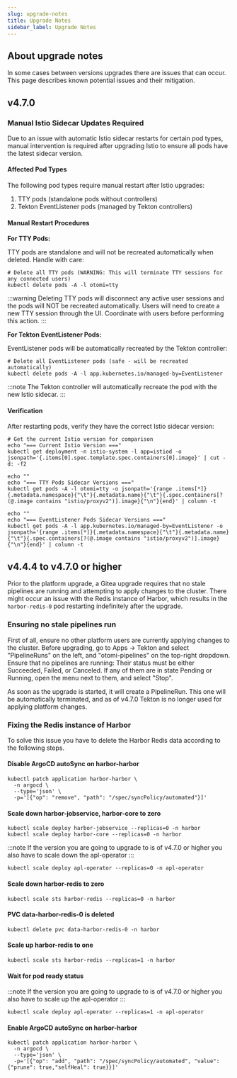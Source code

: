 ```yaml
---
slug: upgrade-notes
title: Upgrade Notes
sidebar_label: Upgrade Notes
---
```


## About upgrade notes

In some cases between versions upgrades there are issues that can occur. This page describes known potential issues and their mitigation.

## v4.7.0

### Manual Istio Sidecar Updates Required

Due to an issue with automatic Istio sidecar restarts for certain pod types, manual intervention is required after upgrading Istio to ensure all pods have the latest sidecar version.

#### Affected Pod Types

The following pod types require manual restart after Istio upgrades:

1. TTY pods (standalone pods without controllers)
2. Tekton EventListener pods (managed by Tekton controllers)

#### Manual Restart Procedures

**For TTY Pods:**

TTY pods are standalone and will not be recreated automatically when deleted. Handle with care:

```shell
# Delete all TTY pods (WARNING: This will terminate TTY sessions for any connected users)
kubectl delete pods -A -l otomi=tty
```

:::warning
Deleting TTY pods will disconnect any active user sessions and the pods will NOT be recreated automatically. Users will need to create a new TTY session through the UI. Coordinate with users before performing this action.
:::

**For Tekton EventListener Pods:**

EventListener pods will be automatically recreated by the Tekton controller:

```shell
# Delete all EventListener pods (safe - will be recreated automatically)
kubectl delete pods -A -l app.kubernetes.io/managed-by=EventListener
```

:::note
The Tekton controller will automatically recreate the pod with the new Istio sidecar.
:::

#### Verification

After restarting pods, verify they have the correct Istio sidecar version:

```shell
# Get the current Istio version for comparison
echo "=== Current Istio Version ==="
kubectl get deployment -n istio-system -l app=istiod -o jsonpath='{.items[0].spec.template.spec.containers[0].image}' | cut -d: -f2

echo ""
echo "=== TTY Pods Sidecar Versions ==="
kubectl get pods -A -l otomi=tty -o jsonpath='{range .items[*]}{.metadata.namespace}{"\t"}{.metadata.name}{"\t"}{.spec.containers[?(@.image contains "istio/proxyv2")].image}{"\n"}{end}' | column -t

echo ""
echo "=== EventListener Pods Sidecar Versions ==="
kubectl get pods -A -l app.kubernetes.io/managed-by=EventListener -o jsonpath='{range .items[*]}{.metadata.namespace}{"\t"}{.metadata.name}{"\t"}{.spec.containers[?(@.image contains "istio/proxyv2")].image}{"\n"}{end}' | column -t
```

## v4.4.4 to v4.7.0 or higher

Prior to the platform upgrade, a Gitea upgrade requires that no stale pipelines are running and attempting to apply changes to the cluster.
There might occur an issue with the Redis instance of Harbor, which results in the `harbor-redis-0` pod restarting indefinitely after the upgrade.

### Ensuring no stale pipelines run

First of all, ensure no other platform users are currently applying changes to the cluster. Before upgrading, go to Apps -> Tekton and select "PipelineRuns" on the left, and "otomi-pipelines" on the top-right dropdown. Ensure that no pipelines are running: Their status must be either Succeeded, Failed, or Canceled. If any of them are in state Pending or Running, open the menu next to them, and select "Stop".

As soon as the upgrade is started, it will create a PipelineRun. This one will be automatically terminated, and as of v4.7.0 Tekton is no longer used for applying platform changes.

### Fixing the Redis instance of Harbor

To solve this issue you have to delete the Harbor Redis data according to the following steps.

#### Disable ArgoCD autoSync on harbor-harbor
```shell
kubectl patch application harbor-harbor \
  -n argocd \
  --type='json' \
  -p='[{"op": "remove", "path": "/spec/syncPolicy/automated"}]'
```

#### Scale down harbor-jobservice, harbor-core to zero
```shell
kubectl scale deploy harbor-jobservice --replicas=0 -n harbor
kubectl scale deploy harbor-core --replicas=0 -n harbor
```

:::note
If the version you are going to upgrade to is of v4.7.0 or higher you also have to scale down the apl-operator
:::

```shell
kubectl scale deploy apl-operator --replicas=0 -n apl-operator
```

#### Scale down harbor-redis to zero
```shell
kubectl scale sts harbor-redis --replicas=0 -n harbor
```

#### PVC data-harbor-redis-0 is deleted
```shell
kubectl delete pvc data-harbor-redis-0 -n harbor
```

#### Scale up harbor-redis to one
```shell
kubectl scale sts harbor-redis --replicas=1 -n harbor
```

#### Wait for pod ready status
:::note
If the version you are going to upgrade to is of v4.7.0 or higher you also have to scale up the apl-operator
:::

```shell
kubectl scale deploy apl-operator --replicas=1 -n apl-operator
```

#### Enable ArgoCD autoSync on harbor-harbor
```shell
kubectl patch application harbor-harbor \
  -n argocd \
  --type='json' \
  -p='[{"op": "add", "path": "/spec/syncPolicy/automated", "value": {"prune": true,"selfHeal": true}}]'
```

